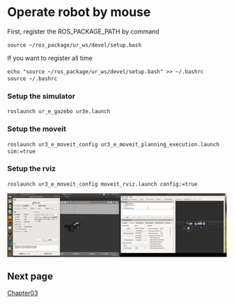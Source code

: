 # Operate robot by mouse

First, register the ROS_PACKAGE_PATH by command
```
source ~/ros_package/ur_ws/devel/setup.bash
```
If you want to register all time
```
echo "source ~/ros_package/ur_ws/devel/setup.bash" >> ~/.bashrc
source ~/.bashrc
```

### Setup the simulator
```
roslaunch ur_e_gazebo ur3e.launch
```

### Setup the moveit
```
roslaunch ur3_e_moveit_config ur3_e_moveit_planning_execution.launch sim:=true
```

### Setup the rviz
```
roslaunch ur3_e_moveit_config moveit_rviz.launch config:=true
```

<img src="https://github.com/ERiC-Labo/ros_tutorial/blob/main/file/img/chapter02/output_1.gif">

## Next page
<a href="https://github.com/ERiC-Labo/ros_tutorial/tree/main/chapter03">Chapter03</a>
